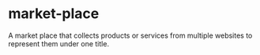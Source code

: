 # market-place
A market place that collects products or services from multiple websites to represent them under one title.
